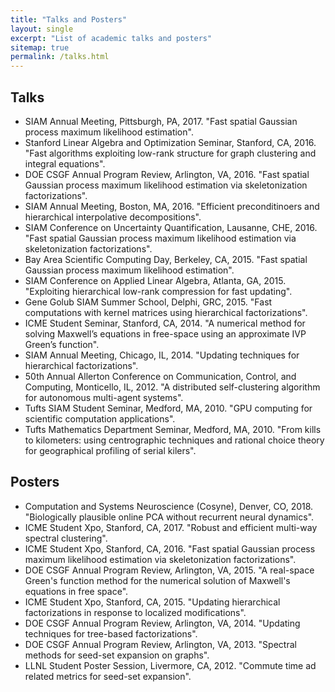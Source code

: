 ```yaml
---
title: "Talks and Posters"
layout: single
excerpt: "List of academic talks and posters"
sitemap: true
permalink: /talks.html
---
```



## Talks
- SIAM Annual Meeting, Pittsburgh, PA, 2017. "Fast spatial Gaussian process maximum likelihood estimation".
- Stanford Linear Algebra and Optimization Seminar, Stanford, CA, 2016. "Fast algorithms exploiting low-rank structure for graph clustering and integral equations".
- DOE CSGF Annual Program Review, Arlington, VA, 2016. "Fast spatial Gaussian process maximum likelihood estimation via skeletonization factorizations".
- SIAM Annual Meeting, Boston, MA, 2016. "Efficient preconditinoers and hierarchical interpolative decompositions".
- SIAM Conference on Uncertainty Quantification, Lausanne, CHE, 2016. "Fast spatial Gaussian process maximum likelihood estimation via skeletonization factorizations".
- Bay Area Scientific Computing Day, Berkeley, CA, 2015. "Fast spatial Gaussian process maximum likelihood estimation".
- SIAM Conference on Applied Linear Algebra, Atlanta, GA, 2015. "Exploiting hierarchical low-rank compression for fast updating".
- Gene Golub SIAM Summer School, Delphi, GRC, 2015. "Fast computations with kernel matrices using hierarchical factorizations".
- ICME Student Seminar, Stanford, CA, 2014. "A numerical method for solving Maxwell’s equations in free-space using an approximate 
IVP Green’s function".
- SIAM Annual Meeting, Chicago, IL, 2014. "Updating techniques for hierarchical factorizations".
- 50th Annual Allerton Conference on Communication, Control, and Computing, Monticello, IL, 2012. "A distributed self-clustering algorithm for autonomous multi-agent systems".
- Tufts SIAM Student Seminar, Medford, MA, 2010. "GPU computing for scientific computation applications".
- Tufts Mathematics Department Seminar, Medford, MA, 2010. "From kills to kilometers: using centrographic techniques and rational choice theory for geographical profiling of serial kilers".


## Posters
- Computation and Systems Neuroscience (Cosyne), Denver, CO, 2018. "Biologically plausible online PCA without recurrent neural dynamics".
- ICME Student Xpo, Stanford, CA, 2017. "Robust and efficient multi-way spectral clustering".
- ICME Student Xpo, Stanford, CA, 2016. "Fast spatial Gaussian process maximum likelihood estimation via skeletonization factorizations".
- DOE CSGF Annual Program Review, Arlington, VA, 2015. "A real-space Green's function method for the numerical solution of Maxwell's equations in free space".
- ICME Student Xpo, Stanford, CA, 2015. "Updating hierarchical factorizations in response to localized modifications".
- DOE CSGF Annual Program Review, Arlington, VA, 2014. "Updating techniques for tree-based factorizations".
- DOE CSGF Annual Program Review, Arlington, VA, 2013. "Spectral methods for seed-set expansion on graphs".
- LLNL Student Poster Session, Livermore, CA, 2012. "Commute time ad related metrics for seed-set expansion".
